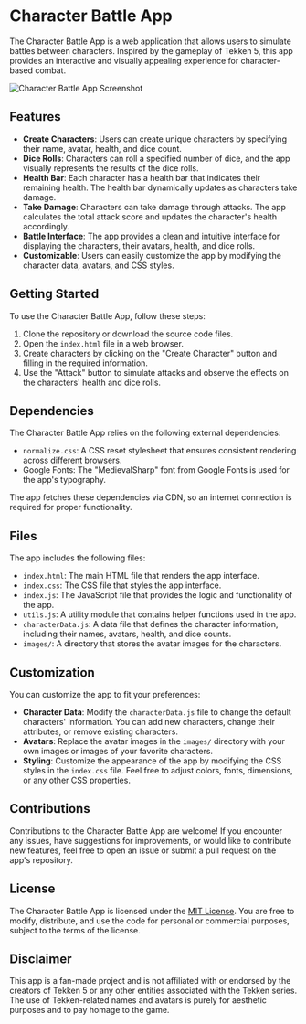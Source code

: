# Character Battle App

The Character Battle App is a web application that allows users to simulate battles between characters. Inspired by the gameplay of Tekken 5, this app provides an interactive and visually appealing experience for character-based combat.

![Character Battle App Screenshot](app_screenshot.png)

## Features

- **Create Characters**: Users can create unique characters by specifying their name, avatar, health, and dice count.
- **Dice Rolls**: Characters can roll a specified number of dice, and the app visually represents the results of the dice rolls.
- **Health Bar**: Each character has a health bar that indicates their remaining health. The health bar dynamically updates as characters take damage.
- **Take Damage**: Characters can take damage through attacks. The app calculates the total attack score and updates the character's health accordingly.
- **Battle Interface**: The app provides a clean and intuitive interface for displaying the characters, their avatars, health, and dice rolls.
- **Customizable**: Users can easily customize the app by modifying the character data, avatars, and CSS styles.

## Getting Started

To use the Character Battle App, follow these steps:

1. Clone the repository or download the source code files.
2. Open the `index.html` file in a web browser.
3. Create characters by clicking on the "Create Character" button and filling in the required information.
4. Use the "Attack" button to simulate attacks and observe the effects on the characters' health and dice rolls.

## Dependencies

The Character Battle App relies on the following external dependencies:

- `normalize.css`: A CSS reset stylesheet that ensures consistent rendering across different browsers.
- Google Fonts: The "MedievalSharp" font from Google Fonts is used for the app's typography.

The app fetches these dependencies via CDN, so an internet connection is required for proper functionality.

## Files

The app includes the following files:

- `index.html`: The main HTML file that renders the app interface.
- `index.css`: The CSS file that styles the app interface.
- `index.js`: The JavaScript file that provides the logic and functionality of the app.
- `utils.js`: A utility module that contains helper functions used in the app.
- `characterData.js`: A data file that defines the character information, including their names, avatars, health, and dice counts.
- `images/`: A directory that stores the avatar images for the characters.

## Customization

You can customize the app to fit your preferences:

- **Character Data**: Modify the `characterData.js` file to change the default characters' information. You can add new characters, change their attributes, or remove existing characters.
- **Avatars**: Replace the avatar images in the `images/` directory with your own images or images of your favorite characters.
- **Styling**: Customize the appearance of the app by modifying the CSS styles in the `index.css` file. Feel free to adjust colors, fonts, dimensions, or any other CSS properties.

## Contributions

Contributions to the Character Battle App are welcome! If you encounter any issues, have suggestions for improvements, or would like to contribute new features, feel free to open an issue or submit a pull request on the app's repository.

## License

The Character Battle App is licensed under the [MIT License](LICENSE). You are free to modify, distribute, and use the code for personal or commercial purposes, subject to the terms of the license.

## Disclaimer

This app is a fan-made project and is not affiliated with or endorsed by the creators of Tekken 5 or any other entities associated with the Tekken series. The use of Tekken-related names and avatars is purely for aesthetic purposes and to pay homage to the game.
